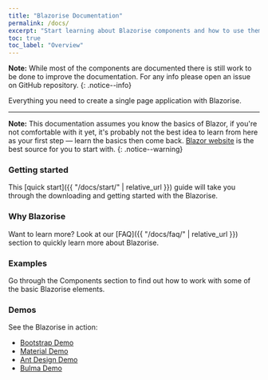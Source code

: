 ```yaml
---
title: "Blazorise Documentation"
permalink: /docs/
excerpt: "Start learning about Blazorise components and how to use them."
toc: true
toc_label: "Overview"
---
```


**Note:** While most of the components are documented there is still work to be done to improve the documentation. For any info please open an issue on GitHub repository.
{: .notice--info}

Everything you need to create a single page application with Blazorise.

---

**Note:** This documentation assumes you know the basics of Blazor, if you're not comfortable with it yet, it's probably not the best idea to learn from here as your first step — learn the basics then come back. [Blazor website](https://blazor.net/) is the best source for you to start with.
{: .notice--warning}

### Getting started

This [quick start]({{ "/docs/start/" | relative_url }}) guide will take you through the downloading and getting started with the Blazorise.

### Why Blazorise

Want to learn more? Look at our [FAQ]({{ "/docs/faq/" | relative_url }}) section to quickly learn more about Blazorise.

### Examples

Go through the Components section to find out how to work with some of the basic Blazorise elements.

### Demos

See the Blazorise in action:

- [Bootstrap Demo](https://bootstrapdemo.blazorise.com)
- [Material Demo](https://materialdemo.blazorise.com)
- [Ant Design Demo](https://antdesigndemo.blazorise.com)
- [Bulma Demo](https://bulmademo.blazorise.com)